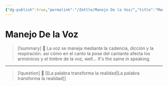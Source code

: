 ```yaml
---
{"dg-publish":true,"permalink":"/Zettle/Manejo De la Voz/","title":"Manejo De la Voz","updated":"2023-11-20T19:25:34.214-05:00"}
---
```



# Manejo De la Voz

> [!summary] 🧠
> La voz se maneja mediante la cadencia, dicción y la respiración. así cómo en el canto la pose del cantante afecta los armónicos y el timbre de la voz, well... It's the same in speaking.

- - - 
> [!question] 🔗
> [[La palabra transforma la realidad\|La palabra transforma la realidad]]
> 
